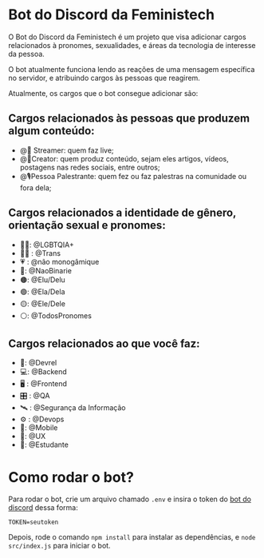# Bot do Discord da Feministech

O Bot do Discord da Feministech é um projeto que visa adicionar cargos relacionados à pronomes, sexualidades, e áreas da tecnologia de interesse da pessoa.

O bot atualmente funciona lendo as reações de uma mensagem específica no servidor, e atribuindo cargos às pessoas que reagirem.

Atualmente, os cargos que o bot consegue adicionar são:

## Cargos relacionados às pessoas que produzem algum conteúdo:

- @🎥  Streamer: quem faz live;
- @🎨Creator: quem produz conteúdo, sejam eles artigos, vídeos, postagens nas redes sociais, entre outros;
- @🎙️Pessoa Palestrante: quem fez ou faz palestras na comunidade ou fora dela;

## Cargos relacionados a identidade de gênero, orientação sexual e pronomes:

- 🏳️‍🌈: @LGBTQIA+ 
- 🏳️‍⚧️ : @Trans
- 💗 : @não monogâmique
- 💛: @NaoBinarie 
- 🟤: @Elu/Delu 
- 🟢: @Ela/Dela 
- 🟡: @Ele/Dele
- ⚪: @TodosPronomes 

## Cargos relacionados ao que você faz:

- 🥑: @Devrel 
- 💻: @Backend 
- 🖥️ : @Frontend 
- 🎛️ : @QA
- 🛰️ : @Segurança da Informação 
- ⚙️ : @Devops 
- 📱: @Mobile 
- 🔎: @UX 
- 📗: @Estudante 

# Como rodar o bot?

Para rodar o bot, crie um arquivo chamado `.env` e insira o token do [bot do discord](https://discord.com/developers/applications) dessa forma:

```
TOKEN=seutoken
```

Depois, rode o comando `npm install` para instalar as dependências, e `node src/index.js` para iniciar o bot.

